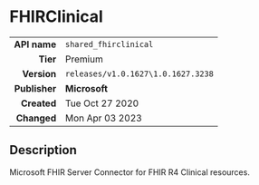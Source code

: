 # FHIRClinical
| | |
|-:|-|
|**API name**|`shared_fhirclinical`|
|**Tier**|Premium|
|**Version**|`releases/v1.0.1627\1.0.1627.3238`|
|**Publisher**|**Microsoft**|
|**Created**|Tue Oct 27 2020|
|**Changed**|Mon Apr 03 2023|

## Description
Microsoft FHIR Server Connector for FHIR R4 Clinical resources.
